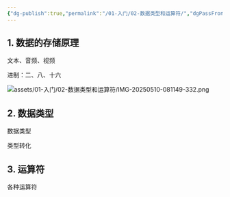 ```yaml
---
{"dg-publish":true,"permalink":"/01-入门/02-数据类型和运算符/","dgPassFrontmatter":true}
---
```



## 1. 数据的存储原理

文本、音频、视频

进制：二、八、十六

![assets/01-入门/02-数据类型和运算符/IMG-20250510-081149-332.png](/img/user/assets/01-%E5%85%A5%E9%97%A8/02-%E6%95%B0%E6%8D%AE%E7%B1%BB%E5%9E%8B%E5%92%8C%E8%BF%90%E7%AE%97%E7%AC%A6/IMG-20250510-081149-332.png)

## 2. 数据类型

数据类型

类型转化

## 3. 运算符

各种运算符
